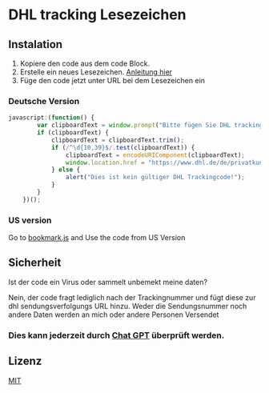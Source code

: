 # DHL tracking Lesezeichen

## Instalation

1) Kopiere den code aus dem code Block.
2) Erstelle ein neues Lesezeichen.  [Anleitung hier](https://page.nxbene.repl.co/tut/bookmark)
3) Füge den code jetzt unter URL bei dem Lesezeichen ein

### Deutsche Version

```javascript
javascript:(function() {
        var clipboardText = window.prompt("Bitte fügen Sie DHL trackingcode ein:");
        if (clipboardText) {
            clipboardText = clipboardText.trim();
            if (/^\d{10,39}$/.test(clipboardText)) {
                clipboardText = encodeURIComponent(clipboardText);
                window.location.href = "https://www.dhl.de/de/privatkunden/kundenkonto/meine-sendungen.html?piececode=" + clipboardText;
            } else {
                alert("Dies ist kein gültiger DHL Trackingcode!");
            }
        }
    })();

```
### US version 
Go to [bookmark.js](https://github.com/nxBene/DHL-Tracking/blob/main/bookmark.js) and Use the code from US Version



## Sicherheit

Ist der code ein Virus oder sammelt unbemekt meine daten?

Nein, der code fragt lediglich nach der Trackingnummer und fügt diese zur dhl sendungsverfolgungs URL hinzu. Weder die Sendungsnummer noch andere Daten werden an mich oder andere Personen Versendet

### Dies kann jederzeit durch [Chat GPT](https://chat.openai.com/) überprüft werden.


## Lizenz

[MIT](https://choosealicense.com/licenses/mit/)
